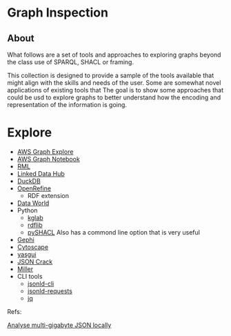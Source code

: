 # Graph Inspection

## About

What follows are a set of tools and approaches to exploring graphs beyond the
class use of SPARQL, SHACL or framing.

This collection is designed to provide a sample of the tools available
that might align with the skills and needs of the user.  Some are somewhat
novel applications of existing tools that
The goal is to show some approaches that could be usd to explore graphs
to better understand how the encoding and representation of the information
is going.

# Explore

* [AWS Graph Explore](https://github.com/aws/graph-explorer)
* [AWS Graph Notebook](https://github.com/aws/graph-notebook)
* [RML](https://rml.io)
* [Linked Data Hub](https://github.com/AtomGraph/LinkedDataHub)
* [DuckDB](https://duckdb.org/)
* [OpenRefine](foo)
    * RDF extension
* [Data World](https://data.world/)
* Python
    * [kglab](https://derwen.ai/docs/kgl/ex6_0/)
    * [rdflib](https://rdflib.readthedocs.io/en/stable/)
    * [pySHACL](https://github.com/RDFLib/pySHACL) Also has a commond line option that is very useful
* [Gephi](https://gephi.org/)
* [Cytoscape](https://cytoscape.org/)
* [yasgui](https://github.com/TriplyDB/Yasgui)
* [JSON Crack](https://jsoncrack.com/)
* [Miller](https://github.com/johnkerl/miller)
* CLI tools
    * [jsonld-cli](https://github.com/digitalbazaar/jsonld-cli)
    * [jsonld-requests](https://github.com/digitalbazaar/jsonld-request)
    * [jq](https://stedolan.github.io/jq/)


Refs:

[Analyse multi-gigabyte JSON locally](https://thenybble.de/posts/json-analysis/)

